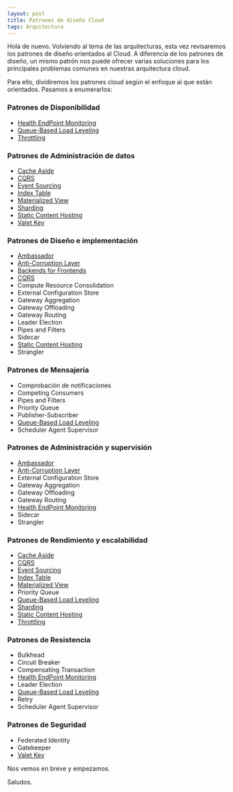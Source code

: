 ```yaml
---
layout: post
title: Patrones de diseño Cloud
tags: Arquitectura
---
```


Hola de nuevo. Volviendo al tema de las arquitecturas, esta vez revisaremos los patrones de diseño orientados al Cloud. A diferencia de los patrones de diseño, un mismo patrón nos puede ofrecer varias soluciones para los principales problemas comunes en nuestras arquitectura cloud.

Para ello, dividiremos los patrones cloud según el enfoque al que están orientados. Pasamos a enumerarlos:

### Patrones de Disponibilidad ###

- [Health EndPoint Monitoring](health-endpoint-monitoring "Health EndPoint Monitoring")
- [Queue-Based Load Leveling](queue-based-load-leveling "Queue-Based Load Leveling")
- [Throttling](throttling "Throttling")

### Patrones de Administración de datos ###

- [Cache Aside](cahe-aside "Cache Aside")
- [CQRS](cqrs "CQRS")
- [Event Sourcing](event-sourcing "Event Sourcing")
- [Index Table](index-table "Index Table")
- [Materialized View](materialized-view "Materialized View")
- [Sharding](sharding "Sharding")
- [Static Content Hosting](static-content-hosting "Static Content Hosting")
- [Valet Key](valet-key "Valet Key")

### Patrones de Diseño e implementación ###

- [Ambassador](ambassador "Ambassador")
- [Anti-Corruption Layer](anti-corruption-layer "Anti-Corruption Layer]")
- [Backends for Frontends](backend-for-frontends "Backends for Frontends")
- [CQRS](cqrs "CQRS")
- Compute Resource Consolidation
- External Configuration Store
- Gateway Aggregation
- Gateway Offloading
- Gateway Routing
- Leader Election
- Pipes and Filters
- Sidecar
- [Static Content Hosting](static-content-hosting "Static Content Hosting")
- Strangler

### Patrones de Mensajería ###

- Comprobación de notificaciones
- Competing Consumers
- Pipes and Filters
- Priority Queue
- Publisher-Subscriber
- [Queue-Based Load Leveling](queue-based-load-leveling "Queue-Based Load Leveling")
- Scheduler Agent Supervisor

### Patrones de Administración y supervisión ###

- [Ambassador](ambassador "Ambassador")
- [Anti-Corruption Layer](anti-corruption-layer "Anti-Corruption Layer]")
- External Configuration Store
- Gateway Aggregation
- Gateway Offloading
- Gateway Routing
- [Health EndPoint Monitoring](health-endpoint-monitoring "Health EndPoint Monitoring")
- Sidecar
- Strangler

### Patrones de Rendimiento y escalabilidad ###

- [Cache Aside](cahe-aside "Cache Aside")
- [CQRS](cqrs "CQRS")
- [Event Sourcing](event-sourcing "Event Sourcing")
- [Index Table](index-table "Index Table")
- [Materialized View](materialized-view "Materialized View")
- Priority Queue
- [Queue-Based Load Leveling](queue-based-load-leveling "Queue-Based Load Leveling")
- [Sharding](sharding "Sharding")
- [Static Content Hosting](static-content-hosting "Static Content Hosting")
- [Throttling](throttling "Throttling")

### Patrones de Resistencia ###

- Bulkhead
- Circuit Breaker
- Compensating Transaction
- [Health EndPoint Monitoring](health-endpoint-monitoring "Health EndPoint Monitoring")
- Leader Election
- [Queue-Based Load Leveling](queue-based-load-leveling "Queue-Based Load Leveling")
- Retry
- Scheduler Agent Supervisor

### Patrones de Seguridad ###

- Federated Identity
- Gatekeeper
- [Valet Key](valet-key "Valet Key")

Nos vemos en breve y empezamos.

Saludos.
